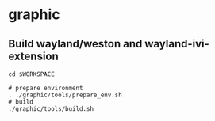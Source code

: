 # graphic

## Build wayland/weston and wayland-ivi-extension

```
cd $WORKSPACE

# prepare environment
. ./graphic/tools/prepare_env.sh
# build
./graphic/tools/build.sh

```